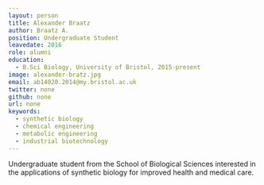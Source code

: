 ```yaml
---
layout: person
title: Alexander Braatz
author: Braatz A.
position: Undergraduate Student
leavedate: 2016
role: alumni
education:
  - B.Sci Biology, University of Bristol, 2015-present
image: alexander-bratz.jpg
email: ab14020.2014@my.bristol.ac.uk
twitter: none
github: none
url: none
keywords:
  - synthetic biology
  - chemical engineering
  - metabolic engineering
  - industrial biotechnology
---
```

Undergraduate student from the School of Biological Sciences interested in the applications of synthetic biology for improved health and medical care.